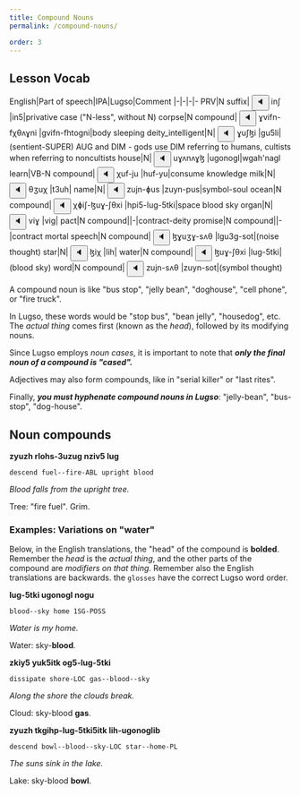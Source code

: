```yaml
---
title: Compound Nouns
permalink: /compound-nouns/

order: 3
---
```


## Lesson Vocab

English|Part of speech|IPA|Lugso|Comment
|-|-|-|-
PRV|N suffix|<span class='spoken'> <button class='speak' type='button' data-ipa='inʃ'>🔈</button> <span class='ipa'>inʃ</span> </span>|in5|privative case ("N-less", without N)
corpse|N compound|<span class='spoken'> <button class='speak' type='button' data-ipa='ɣvifn-fχθʌɣni'>🔈</button> <span class='ipa'>ɣvifn-fχθʌɣni</span> </span>|gvifn-fhtogni|body sleeping
deity_intelligent|N|<span class='spoken'> <button class='speak' type='button' data-ipa='ɣuʃɮi'>🔈</button> <span class='ipa'>ɣuʃɮi</span> </span>|gu5li|(sentient-SUPER) AUG and DIM - gods use DIM referring to humans, cultists when referring to noncultists
house|N|<span class='spoken'> <button class='speak' type='button' data-ipa='uɣʌnʌɣɮ'>🔈</button> <span class='ipa'>uɣʌnʌɣɮ</span> </span>|ugonogl|wgah'nagl
learn|VB-N compound|<span class='spoken'> <button class='speak' type='button' data-ipa='χuf-ju'>🔈</button> <span class='ipa'>χuf-ju</span> </span>|huf-yu|consume knowledge
milk|N|<span class='spoken'> <button class='speak' type='button' data-ipa='θʒuχ'>🔈</button> <span class='ipa'>θʒuχ</span> </span>|t3uh|
name|N|<span class='spoken'> <button class='speak' type='button' data-ipa='zujn-ɸus'>🔈</button> <span class='ipa'>zujn-ɸus</span> </span>|zuyn-pus|symbol-soul
ocean|N compound|<span class='spoken'> <button class='speak' type='button' data-ipa='χɸiʃ-ɮuɣ-ʃθxi'>🔈</button> <span class='ipa'>χɸiʃ-ɮuɣ-ʃθxi</span> </span>|hpi5-lug-5tki|space blood sky
organ|N|<span class='spoken'> <button class='speak' type='button' data-ipa='viɣ'>🔈</button> <span class='ipa'>viɣ</span> </span>|vig|
pact|N compound||-|contract-deity
promise|N compound||-|contract mortal
speech|N compound|<span class='spoken'> <button class='speak' type='button' data-ipa='ɮɣuʒɣ-sʌθ'>🔈</button> <span class='ipa'>ɮɣuʒɣ-sʌθ</span> </span>|lgu3g-sot|(noise thought)
star|N|<span class='spoken'> <button class='speak' type='button' data-ipa='ɮiχ'>🔈</button> <span class='ipa'>ɮiχ</span> </span>|lih|
water|N compound|<span class='spoken'> <button class='speak' type='button' data-ipa='ɮuɣ-ʃθxi'>🔈</button> <span class='ipa'>ɮuɣ-ʃθxi</span> </span>|lug-5tki|(blood sky)
word|N compound|<span class='spoken'> <button class='speak' type='button' data-ipa='zujn-sʌθ'>🔈</button> <span class='ipa'>zujn-sʌθ</span> </span>|zuyn-sot|(symbol thought)

A compound noun is like "bus stop", "jelly bean", "doghouse", "cell phone", or "fire truck".

In Lugso, these words would be "stop bus", "bean jelly", "housedog", etc. The _actual thing_ comes first (known as the _head_), followed by its modifying nouns.

Since Lugso employs _noun cases_, it is important to note that _**only the final noun of a compound is "cased".**_

Adjectives may also form compounds, like in "serial killer" or "last rites".

Finally, _**you must hyphenate compound nouns in Lugso**_: "jelly-bean", "bus-stop", "dog-house".

## Noun compounds

**zyuzh rlohs-3uzug nziv5 lug**

`descend fuel--fire-ABL upright blood`

_Blood falls from the upright tree._

Tree: "fire fuel". Grim.

### Examples: Variations on "water"

Below, in the English translations, the "head" of the compound is **bolded**. Remember the _head_ is the _actual thing_, and the other parts of the compound are _modifiers on that thing_. Remember also the English translations are backwards. the `glosses` have the correct Lugso word order.

**lug-5tki ugonogl nogu**

`blood--sky home 1SG-POSS`

_Water is my home._

Water: sky-**blood**.

**zkiy5 yuk5itk og5-lug-5tki**

`dissipate shore-LOC gas--blood--sky`

_Along the shore the clouds break._

Cloud: sky-blood **gas**.

**zyuzh tkgihp-lug-5tki5itk lih-ugonoglib**

`descend bowl--blood--sky-LOC star--home-PL`

_The suns sink in the lake._

Lake: sky-blood **bowl**.
